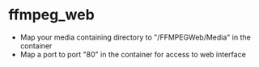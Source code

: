 # ffmpeg_web
* Map your media containing directory to "/FFMPEGWeb/Media" in the container
* Map a port to port "80" in the container for access to web interface
